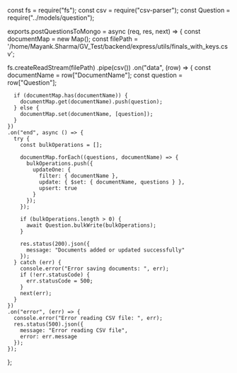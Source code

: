 const fs = require("fs");
const csv = require("csv-parser");
const Question = require("../models/question");

exports.postQuestionsToMongo = async (req, res, next) => {
  const documentMap = new Map();
  const filePath = '/home/Mayank.Sharma/GV_Test/backend/express/utils/finals_with_keys.csv';

  fs.createReadStream(filePath)
    .pipe(csv())
    .on("data", (row) => {
      const documentName = row["DocumentName"];
      const question = row["Question"];

      if (documentMap.has(documentName)) {
        documentMap.get(documentName).push(question);
      } else {
        documentMap.set(documentName, [question]);
      }
    })
    .on("end", async () => {
      try {
        const bulkOperations = [];

        documentMap.forEach((questions, documentName) => {
          bulkOperations.push({
            updateOne: {
              filter: { documentName },
              update: { $set: { documentName, questions } },
              upsert: true
            }
          });
        });

        if (bulkOperations.length > 0) {
          await Question.bulkWrite(bulkOperations);
        }

        res.status(200).json({
          message: "Documents added or updated successfully"
        });
      } catch (err) {
        console.error("Error saving documents: ", err);
        if (!err.statusCode) {
          err.statusCode = 500;
        }
        next(err);
      }
    })
    .on("error", (err) => {
      console.error("Error reading CSV file: ", err);
      res.status(500).json({
        message: "Error reading CSV file",
        error: err.message
      });
    });
};
